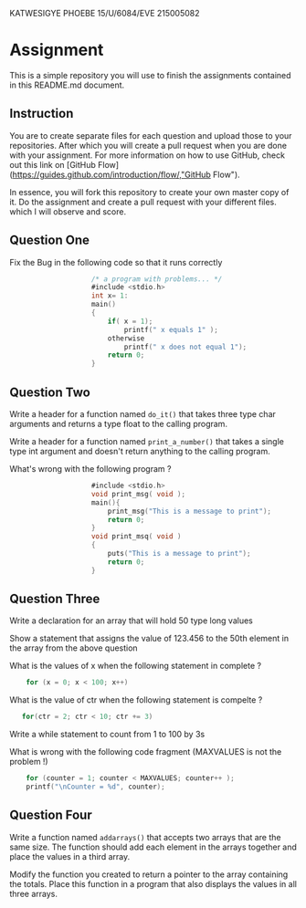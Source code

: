 KATWESIGYE PHOEBE
15/U/6084/EVE
215005082


# Assignment
This is a simple repository you will use to finish the assignments contained in this 
README.md document.

## Instruction
You are to create separate files for each question and upload those to your repositories. 
After which you will create a pull request when you are done with your assignment. 
For more information on how to use GitHub, check out this link on 
[GitHub Flow](https://guides.github.com/introduction/flow/,"GitHub Flow").

In essence, you will fork this repository to create your own master copy of it. Do the 
assignment and create a pull request with your different files. which I will observe and
score. 

## Question One
Fix the Bug in the following code so that it runs correctly
```objectivec
                    /* a program with problems... */
                    #include <stdio.h>
                    int x= 1:
                    main()
                    {
                        if( x = 1);
                            printf(" x equals 1" );
                        otherwise
                            printf(" x does not equal 1");
                        return 0;
                    }
```

## Question Two
Write a header for a function named ```do_it()``` that takes three type char 
arguments and returns a type float to the calling program.

Write a header for a function named ```print_a_number()``` that takes a single
type int argument and doesn't return anything to the calling program.

What's wrong with the following program ?
```objectivec
                    #include <stdio.h>
                    void print_msg( void );
                    main(){
                        print_msg("This is a message to print");
                        return 0;
                    }
                    void print_msq( void )
                    {
                        puts("This is a message to print");
                        return 0;
                    }
```
## Question Three
Write a declaration for an array that will hold 50 type long values

Show a statement that assigns the value of 123.456 to the 50th element in the array
from the above question

What is the values of x when the following statement in complete ?
```objectivec
    for (x = 0; x < 100; x++)
``` 

What is the value of ctr when the following statement is compelte ?
```objectivec 
   for(ctr = 2; ctr < 10; ctr += 3)
```

Write a while statement to count from 1 to 100 by 3s

What is wrong with the following code fragment (MAXVALUES is not the problem !)
```objectivec
    for (counter = 1; counter < MAXVALUES; counter++ );
    printf("\nCounter = %d", counter);
```

## Question Four
Write a function named ```addarrays()``` that accepts two arrays that are the same size. 
The function should add each element in the arrays together and place the values in a
third array.

Modify the function you created to return a pointer to the array containing the totals.
Place this function in a program that also displays the values in all three arrays.

